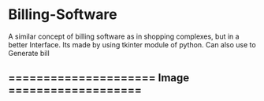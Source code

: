 # Billing-Software
A similar concept of billing software as in shopping complexes, but in a better Interface.
Its made by using tkinter module of python. Can also use to Generate bill  

## ===================== Image ===================




